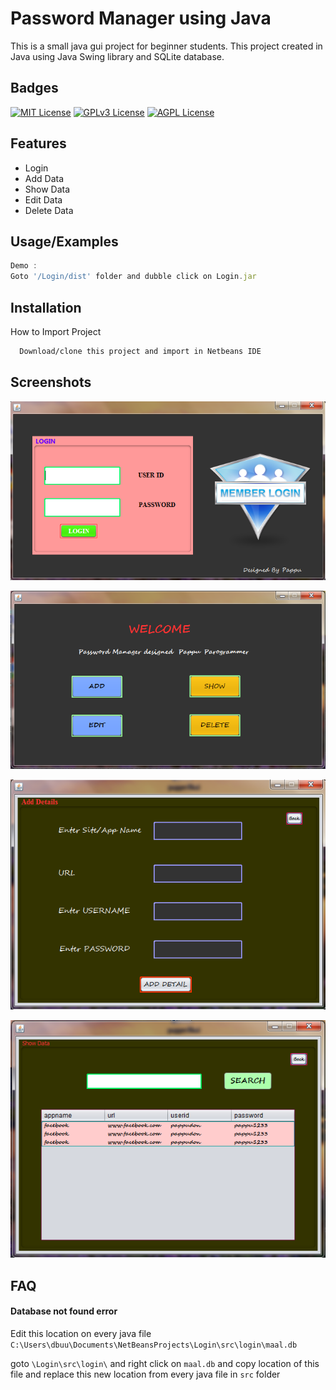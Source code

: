 
# Password Manager using Java

This is a small java gui project for beginner students.
This project created in Java using Java Swing library and SQLite database.



## Badges



[![MIT License](https://img.shields.io/badge/License-MIT-green.svg)](https://choosealicense.com/licenses/mit/)
[![GPLv3 License](https://img.shields.io/badge/License-GPL%20v3-yellow.svg)](https://opensource.org/licenses/)
[![AGPL License](https://img.shields.io/badge/license-AGPL-blue.svg)](http://www.gnu.org/licenses/agpl-3.0)


## Features

- Login
- Add Data
- Show Data
- Edit Data
- Delete Data


## Usage/Examples

```javascript
Demo : 
Goto '/Login/dist' folder and dubble click on Login.jar

```


## Installation

How to Import Project

```bash
  Download/clone this project and import in Netbeans IDE
```
    
## Screenshots

![App Screenshot](Login/Screenshots/login.PNG)

![App Screenshot](Login/Screenshots/MainPage.PNG)

![App Screenshot](Login/Screenshots/AddData.PNG)

![App Screenshot](Login/Screenshots/ShowData.PNG)



## FAQ

#### Database not found error

Edit this location on every java file
```C:\Users\dbuu\Documents\NetBeansProjects\Login\src\login\maal.db``` 

goto ```\Login\src\login\``` and right click on ```maal.db``` and copy location of this file and replace this new location from every java file in ```src``` folder


